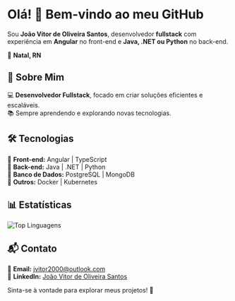 # Olá! 👋 Bem-vindo ao meu GitHub  

Sou **João Vitor de Oliveira Santos**, desenvolvedor **fullstack** com experiência em **Angular** no front-end e **Java, .NET ou Python** no back-end.  

📍 **Natal, RN**  

## 🚀 Sobre Mim  
💻 **Desenvolvedor Fullstack**, focado em criar soluções eficientes e escaláveis.  
📚 Sempre aprendendo e explorando novas tecnologias.  

## 🛠️ Tecnologias  
🔹 **Front-end:** Angular | TypeScript  
🔹 **Back-end:** Java | .NET | Python  
🔹 **Banco de Dados:** PostgreSQL | MongoDB  
🔹 **Outros:** Docker | Kubernetes

## 📊 Estatísticas  

![Top Linguagens](https://github-readme-stats.vercel.app/api/top-langs/?username=JVitoroliv3ira&layout=compact&hide=html,css&theme=radical)  

## 📬 Contato  
📧 **Email:** [jvitor2000@outlook.com](mailto:jvitor2000@outlook.com)  
💼 **LinkedIn:** [João Vitor de Oliveira Santos](https://www.linkedin.com/in/joao-oliveira-96194124b/)  

Sinta-se à vontade para explorar meus projetos! 🚀  
